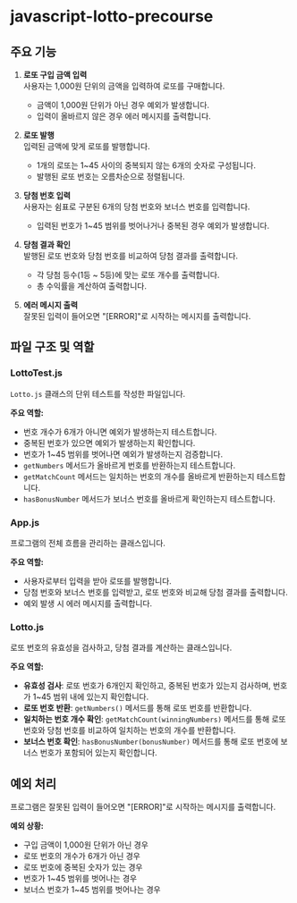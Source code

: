# javascript-lotto-precourse

## 주요 기능
1. **로또 구입 금액 입력**  
   사용자는 1,000원 단위의 금액을 입력하여 로또를 구매합니다.
   - 금액이 1,000원 단위가 아닌 경우 예외가 발생합니다.
   - 입력이 올바르지 않은 경우 에러 메시지를 출력합니다.

2. **로또 발행**  
   입력된 금액에 맞게 로또를 발행합니다.
   - 1개의 로또는 1~45 사이의 중복되지 않는 6개의 숫자로 구성됩니다.
   - 발행된 로또 번호는 오름차순으로 정렬됩니다.

3. **당첨 번호 입력**  
   사용자는 쉼표로 구분된 6개의 당첨 번호와 보너스 번호를 입력합니다.
   - 입력된 번호가 1~45 범위를 벗어나거나 중복된 경우 예외가 발생합니다.

4. **당첨 결과 확인**  
   발행된 로또 번호와 당첨 번호를 비교하여 당첨 결과를 출력합니다.
   - 각 당첨 등수(1등 ~ 5등)에 맞는 로또 개수를 출력합니다.
   - 총 수익률을 계산하여 출력합니다.

5. **에러 메시지 출력**  
   잘못된 입력이 들어오면 "[ERROR]"로 시작하는 메시지를 출력합니다.

## 파일 구조 및 역할
### **LottoTest.js**
`Lotto.js` 클래스의 단위 테스트를 작성한 파일입니다.

**주요 역할:**
- 번호 개수가 6개가 아니면 예외가 발생하는지 테스트합니다.
- 중복된 번호가 있으면 예외가 발생하는지 확인합니다.
- 번호가 1~45 범위를 벗어나면 예외가 발생하는지 검증합니다.
- `getNumbers` 메서드가 올바르게 번호를 반환하는지 테스트합니다.
- `getMatchCount` 메서드는 일치하는 번호의 개수를 올바르게 반환하는지 테스트합니다.
- `hasBonusNumber` 메서드가 보너스 번호를 올바르게 확인하는지 테스트합니다.

### **App.js**
프로그램의 전체 흐름을 관리하는 클래스입니다.

**주요 역할:**
- 사용자로부터 입력을 받아 로또를 발행합니다.
- 당첨 번호와 보너스 번호를 입력받고, 로또 번호와 비교해 당첨 결과를 출력합니다.
- 예외 발생 시 에러 메시지를 출력합니다.

### Lotto.js
로또 번호의 유효성을 검사하고, 당첨 결과를 계산하는 클래스입니다.

**주요 역할:**
- **유효성 검사**: 로또 번호가 6개인지 확인하고, 중복된 번호가 있는지 검사하며, 번호가 1~45 범위 내에 있는지 확인합니다.
- **로또 번호 반환**: `getNumbers()` 메서드를 통해 로또 번호를 반환합니다.
- **일치하는 번호 개수 확인**: `getMatchCount(winningNumbers)` 메서드를 통해 로또 번호와 당첨 번호를 비교하여 일치하는 번호의 개수를 반환합니다.
- **보너스 번호 확인**: `hasBonusNumber(bonusNumber)` 메서드를 통해 로또 번호에 보너스 번호가 포함되어 있는지 확인합니다.


## 예외 처리
프로그램은 잘못된 입력이 들어오면 "[ERROR]"로 시작하는 메시지를 출력합니다.

**예외 상황:**
- 구입 금액이 1,000원 단위가 아닌 경우
- 로또 번호의 개수가 6개가 아닌 경우
- 로또 번호에 중복된 숫자가 있는 경우
- 번호가 1~45 범위를 벗어나는 경우
- 보너스 번호가 1~45 범위를 벗어나는 경우
